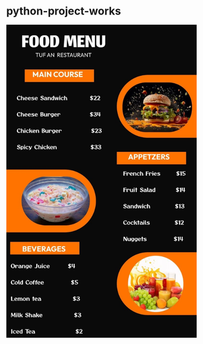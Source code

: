 
# python-project-works

![image alt](https://github.com/chittari515/codeAlpha_task1-2/blob/main/menu%20card.ui.jpeg?raw=true)
